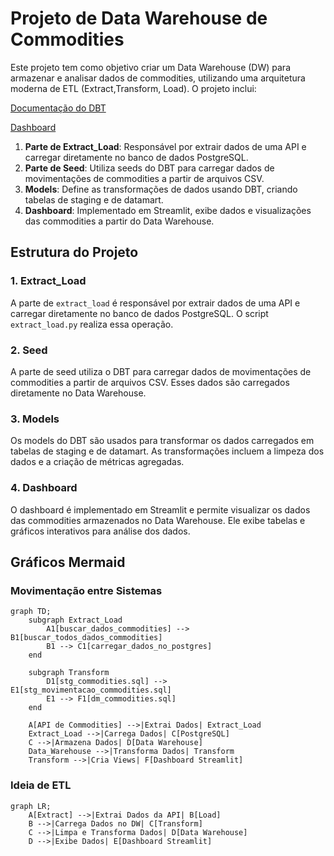 # Projeto de Data Warehouse de Commodities

Este projeto tem como objetivo criar um Data Warehouse (DW) para armazenar e analisar dados de commodities, utilizando uma arquitetura moderna de ETL (Extract,Transform, Load). O projeto inclui:

[Documentação do DBT](datawarehouse/docs/homepage.md)

[Dashboard](https://JaimeDdss-dw_zero_project-appapp-vp0gw4.streamlit.app/)

1. **Parte de Extract_Load**: Responsável por extrair dados de uma API e carregar diretamente no banco de dados PostgreSQL.
2. **Parte de Seed**: Utiliza seeds do DBT para carregar dados de movimentações de commodities a partir de arquivos CSV.
3. **Models**: Define as transformações de dados usando DBT, criando tabelas de staging e de datamart.
4. **Dashboard**: Implementado em Streamlit, exibe dados e visualizações das commodities a partir do Data Warehouse.

## Estrutura do Projeto

### 1. Extract_Load

A parte de `extract_load` é responsável por extrair dados de uma API e carregar diretamente no banco de dados PostgreSQL. O script `extract_load.py` realiza essa operação.

### 2. Seed

A parte de seed utiliza o DBT para carregar dados de movimentações de commodities a partir de arquivos CSV. Esses dados são carregados diretamente no Data Warehouse.

### 3. Models

Os models do DBT são usados para transformar os dados carregados em tabelas de staging e de datamart. As transformações incluem a limpeza dos dados e a criação de métricas agregadas.

### 4. Dashboard

O dashboard é implementado em Streamlit e permite visualizar os dados das commodities armazenados no Data Warehouse. Ele exibe tabelas e gráficos interativos para análise dos dados.

## Gráficos Mermaid

### Movimentação entre Sistemas

```mermaid
graph TD;
    subgraph Extract_Load
        A1[buscar_dados_commodities] --> B1[buscar_todos_dados_commodities]
        B1 --> C1[carregar_dados_no_postgres]
    end

    subgraph Transform
        D1[stg_commodities.sql] --> E1[stg_movimentacao_commodities.sql]
        E1 --> F1[dm_commodities.sql]
    end

    A[API de Commodities] -->|Extrai Dados| Extract_Load
    Extract_Load -->|Carrega Dados| C[PostgreSQL]
    C -->|Armazena Dados| D[Data Warehouse]
    Data_Warehouse -->|Transforma Dados| Transform
    Transform -->|Cria Views| F[Dashboard Streamlit]
```

### Ideia de ETL

```mermaid
graph LR;
    A[Extract] -->|Extrai Dados da API| B[Load]
    B -->|Carrega Dados no DW| C[Transform]
    C -->|Limpa e Transforma Dados| D[Data Warehouse]
    D -->|Exibe Dados| E[Dashboard Streamlit]
``` 

